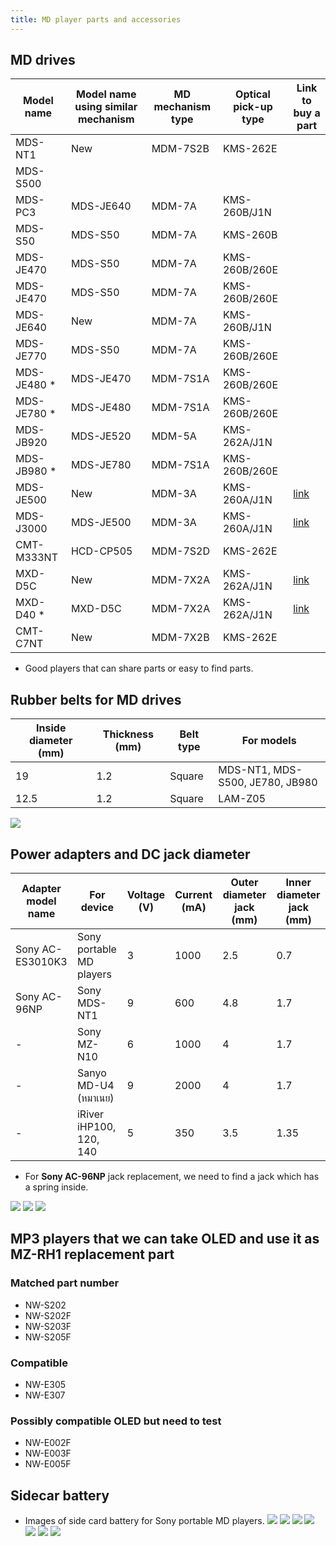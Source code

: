 ```yaml
---
title: MD player parts and accessories
---
```


## MD drives
| Model name  | Model name using similar mechanism | MD mechanism type | Optical pick-up type | Link to buy a part |
|-------------|------------------------------------|-------------------|----------------------|--------------------|
| MDS-NT1     | New                                | MDM-7S2B          | KMS-262E             |                    |
| MDS-S500    |                                    |                   |                      |                    |
| MDS-PC3     | MDS-JE640                          | MDM-7A            | KMS-260B/J1N         |                    |
| MDS-S50     | MDS-S50                            | MDM-7A            | KMS-260B             |                    |
| MDS-JE470   | MDS-S50                            | MDM-7A            | KMS-260B/260E        |                    |
| MDS-JE470   | MDS-S50                            | MDM-7A            | KMS-260B/260E        |                    |
| MDS-JE640   | New                                | MDM-7A            | KMS-260B/J1N         |                    |
| MDS-JE770   | MDS-S50                            | MDM-7A            | KMS-260B/260E        |                    |
| MDS-JE480 * | MDS-JE470                          | MDM-7S1A          | KMS-260B/260E        |                    |
| MDS-JE780 * | MDS-JE480                          | MDM-7S1A          | KMS-260B/260E        |                    |
| MDS-JB920   | MDS-JE520                          | MDM-5A            | KMS-262A/J1N         |                    |
| MDS-JB980 * | MDS-JE780                          | MDM-7S1A          | KMS-260B/260E        |                    |
| MDS-JE500   | New                                | MDM-3A            | KMS-260A/J1N         | [link][1]          |
| MDS-J3000   | MDS-JE500                          | MDM-3A            | KMS-260A/J1N         | [link][1]          |
| CMT-M333NT  | HCD-CP505                          | MDM-7S2D          | KMS-262E             |                    |
| MXD-D5C     | New                                | MDM-7X2A          | KMS-262A/J1N         | [link][2]          |
| MXD-D40 *   | MXD-D5C                            | MDM-7X2A          | KMS-262A/J1N         | [link][2]          |
| CMT-C7NT    | New                                | MDM-7X2B          | KMS-262E             |                    |

* Good players that can share parts or easy to find parts.

[1]:https://alltroniccomputer.com.sg/products/audio-md-optical-pickup-assy-kms260a-mdm-31-md-mechanism
[2]:https://alltroniccomputer.com.sg/products/audio-md-optical-pickup-assy-kms260b-e-mdm-7s2a-md-mechanism

<!-- import MDPlayersPartsSheet from '../../components/MDPlayersPartsSheet'; -->
<!-- <MDPlayersPartsSheet /> -->

## Rubber belts for MD drives
| Inside diameter (mm) | Thickness (mm) | Belt type | For models                      |
|----------------------|----------------|-----------|---------------------------------|
| 19                   | 1.2            | Square    | MDS-NT1, MDS-S500, JE780, JB980 |
| 12.5                 | 1.2            | Square    | LAM-Z05                         |

![](images/md-player-parts-and-accessories/md-belt-diameter.png)

## Power adapters and DC jack diameter
| Adapter model name | For device               | Voltage (V) | Current (mA) | Outer diameter jack (mm) | Inner diameter jack (mm) |
|--------------------|--------------------------|-------------|--------------|--------------------------|--------------------------|
| Sony AC-ES3010K3   | Sony portable MD players | 3           | 1000         | 2.5                      | 0.7                      |
| Sony AC-96NP       | Sony MDS-NT1             | 9           | 600          | 4.8                      | 1.7                      |
| -                  | Sony MZ-N10              | 6           | 1000         | 4                        | 1.7                      |
| -                  | Sanyo MD-U4 (หมาเนย)     | 9           | 2000         | 4                        | 1.7                      |
| -                  | iRiver iHP100, 120, 140  | 5           | 350          | 3.5                      | 1.35                     |

- For **Sony AC-96NP** jack replacement, we need to find a jack which has a spring inside.

![](images/md-player-parts-and-accessories/3v-portable-md.png)
![](images/md-player-parts-and-accessories/3v-portable-md-to-type-c.png)
![](images/md-player-parts-and-accessories/iriver-ihp-jack.png)

## MP3 players that we can take OLED and use it as MZ-RH1 replacement part
### Matched part number
- NW-S202
- NW-S202F
- NW-S203F
- NW-S205F

### Compatible
- NW-E305
- NW-E307

### Possibly compatible OLED but need to test
- NW-E002F
- NW-E003F
- NW-E005F

## Sidecar battery
- Images of side card battery for Sony portable MD players.
![](images/md-player-parts-and-accessories/sidecar-battery-01.png)
![](images/md-player-parts-and-accessories/sidecar-battery-02.png)
![](images/md-player-parts-and-accessories/sidecar-battery-03.png)
![](images/md-player-parts-and-accessories/sidecar-battery-04.png)
![](images/md-player-parts-and-accessories/sidecar-battery-05.png)
![](images/md-player-parts-and-accessories/sidecar-battery-06.png)
![](images/md-player-parts-and-accessories/sidecar-battery-07.png)
